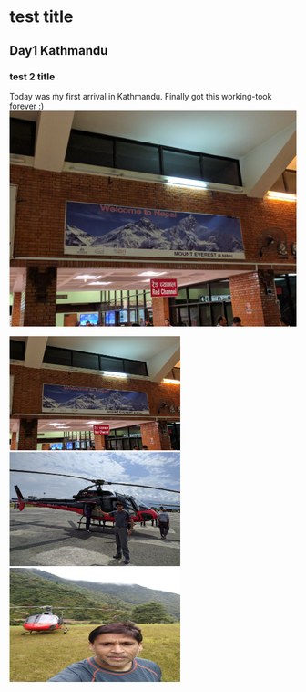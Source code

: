 # test title
## Day1 Kathmandu
### test 2 title
Today was my first arrival in Kathmandu. 
Finally got this working-took forever :)
![Wow Kathmandu-finally here](/img/day1/kathmanduday1.jpg)


<img src="/img/day1/kathmanduday1.jpg" alt="Image description" width="300" height="200">
<img src="/img/day1/jb1.jpg" alt="Image description" width="300" height="200">
<img src="/img/day1/jb2.jpg" alt="Image description" width="300" height="200">

